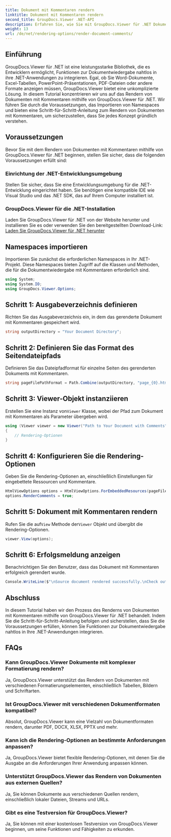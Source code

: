 ```yaml
---
title: Dokument mit Kommentaren rendern
linktitle: Dokument mit Kommentaren rendern
second_title: GroupDocs.Viewer .NET-API
description: Erfahren Sie, wie Sie mit GroupDocs.Viewer für .NET Dokumente mit Kommentaren rendern. Befolgen Sie unsere Schritt-für-Schritt-Anleitung für eine nahtlose Integration.
weight: 13
url: /de/net/rendering-options/render-document-comments/
---
```

## Einführung
GroupDocs.Viewer für .NET ist eine leistungsstarke Bibliothek, die es Entwicklern ermöglicht, Funktionen zur Dokumentwiedergabe nahtlos in ihre .NET-Anwendungen zu integrieren. Egal, ob Sie Word-Dokumente, Excel-Tabellen, PowerPoint-Präsentationen, PDF-Dateien oder andere Formate anzeigen müssen, GroupDocs.Viewer bietet eine unkomplizierte Lösung.
In diesem Tutorial konzentrieren wir uns auf das Rendern von Dokumenten mit Kommentaren mithilfe von GroupDocs.Viewer für .NET. Wir führen Sie durch die Voraussetzungen, das Importieren von Namespaces und bieten eine Schritt-für-Schritt-Anleitung zum Rendern von Dokumenten mit Kommentaren, um sicherzustellen, dass Sie jedes Konzept gründlich verstehen.
## Voraussetzungen
Bevor Sie mit dem Rendern von Dokumenten mit Kommentaren mithilfe von GroupDocs.Viewer für .NET beginnen, stellen Sie sicher, dass die folgenden Voraussetzungen erfüllt sind:
### Einrichtung der .NET-Entwicklungsumgebung
Stellen Sie sicher, dass Sie eine Entwicklungsumgebung für die .NET-Entwicklung eingerichtet haben. Sie benötigen eine kompatible IDE wie Visual Studio und das .NET SDK, das auf Ihrem Computer installiert ist.
### GroupDocs.Viewer für die .NET-Installation
Laden Sie GroupDocs.Viewer für .NET von der Website herunter und installieren Sie es oder verwenden Sie den bereitgestellten Download-Link:
[Laden Sie GroupDocs.Viewer für .NET herunter](https://releases.groupdocs.com/viewer/net/)

## Namespaces importieren
Importieren Sie zunächst die erforderlichen Namespaces in Ihr .NET-Projekt. Diese Namespaces bieten Zugriff auf die Klassen und Methoden, die für die Dokumentwiedergabe mit Kommentaren erforderlich sind.
```csharp
using System;
using System.IO;
using GroupDocs.Viewer.Options;
```

## Schritt 1: Ausgabeverzeichnis definieren
Richten Sie das Ausgabeverzeichnis ein, in dem das gerenderte Dokument mit Kommentaren gespeichert wird.
```csharp
string outputDirectory = "Your Document Directory";
```
## Schritt 2: Definieren Sie das Format des Seitendateipfads
Definieren Sie das Dateipfadformat für einzelne Seiten des gerenderten Dokuments mit Kommentaren.
```csharp
string pageFilePathFormat = Path.Combine(outputDirectory, "page_{0}.html");
```
## Schritt 3: Viewer-Objekt instanziieren
 Erstellen Sie eine Instanz von`Viewer` Klasse, wobei der Pfad zum Dokument mit Kommentaren als Parameter übergeben wird.
```csharp
using (Viewer viewer = new Viewer("Path to Your Document with Comments"))
{
    // Rendering-Optionen
}
```
## Schritt 4: Konfigurieren Sie die Rendering-Optionen
Geben Sie die Rendering-Optionen an, einschließlich Einstellungen für eingebettete Ressourcen und Kommentare.
```csharp
HtmlViewOptions options = HtmlViewOptions.ForEmbeddedResources(pageFilePathFormat);
options.RenderComments = true;
```
## Schritt 5: Dokument mit Kommentaren rendern
 Rufen Sie die auf`View` Methode der`Viewer` Objekt und übergibt die Rendering-Optionen.
```csharp
viewer.View(options);
```
## Schritt 6: Erfolgsmeldung anzeigen
Benachrichtigen Sie den Benutzer, dass das Dokument mit Kommentaren erfolgreich gerendert wurde.
```csharp
Console.WriteLine($"\nSource document rendered successfully.\nCheck output in {outputDirectory}.");
```

## Abschluss
In diesem Tutorial haben wir den Prozess des Renderns von Dokumenten mit Kommentaren mithilfe von GroupDocs.Viewer für .NET behandelt. Indem Sie die Schritt-für-Schritt-Anleitung befolgen und sicherstellen, dass Sie die Voraussetzungen erfüllen, können Sie Funktionen zur Dokumentwiedergabe nahtlos in Ihre .NET-Anwendungen integrieren.
## FAQs
### Kann GroupDocs.Viewer Dokumente mit komplexer Formatierung rendern?
Ja, GroupDocs.Viewer unterstützt das Rendern von Dokumenten mit verschiedenen Formatierungselementen, einschließlich Tabellen, Bildern und Schriftarten.
### Ist GroupDocs.Viewer mit verschiedenen Dokumentformaten kompatibel?
Absolut, GroupDocs.Viewer kann eine Vielzahl von Dokumentformaten rendern, darunter PDF, DOCX, XLSX, PPTX und mehr.
### Kann ich die Rendering-Optionen an bestimmte Anforderungen anpassen?
Ja, GroupDocs.Viewer bietet flexible Rendering-Optionen, mit denen Sie die Ausgabe an die Anforderungen Ihrer Anwendung anpassen können.
### Unterstützt GroupDocs.Viewer das Rendern von Dokumenten aus externen Quellen?
Ja, Sie können Dokumente aus verschiedenen Quellen rendern, einschließlich lokaler Dateien, Streams und URLs.
### Gibt es eine Testversion für GroupDocs.Viewer?
Ja, Sie können mit einer kostenlosen Testversion von GroupDocs.Viewer beginnen, um seine Funktionen und Fähigkeiten zu erkunden.